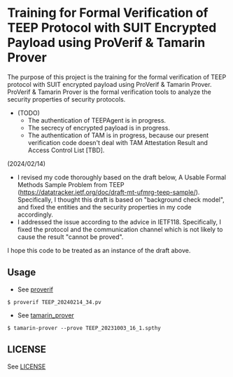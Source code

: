 # Training for Formal Verification of TEEP Protocol with SUIT Encrypted Payload using ProVerif & Tamarin Prover
The purpose of this project is the training for the formal verification of TEEP protocol with SUIT encrypted payload using ProVerif & Tamarin Prover.
ProVerif & Tamarin Prover is the formal verification tools to analyze the security properties of security protocols.
- (TODO)
  - The authentication of TEEPAgent is in progress.
  - The secrecy of encrypted payload is in progress.
  - The authentication of TAM is in progress, because our present verification code doesn't deal with TAM Attestation Result and Access Control List [TBD].

(2024/02/14)
- I revised my code thoroughly based on the draft below,
  A Usable Formal Methods Sample Problem from TEEP
  (https://datatracker.ietf.org/doc/draft-mt-ufmrg-teep-sample/).
  Specifically, I thought this draft is based on "background check model",
  and fixed the entities and the security properties in my code accordingly.
- I addressed the issue according to the advice in IETF118.
  Specifically, I fixed the protocol and the communication channel 
  which is not likely to cause the result "cannot be proved".

I hope this code to be treated as an instance of the draft above.

## Usage
- See [proverif](https://bblanche.gitlabpages.inria.fr/proverif/)
```
$ proverif TEEP_20240214_34.pv
```
- See [tamarin_prover](https://tamarin-prover.github.io/)
```
$ tamarin-prover --prove TEEP_20231003_16_1.spthy
```
## LICENSE
See [LICENSE](NTTSoftwareLicenseAgreement_TEEP_20231006.pdf)
